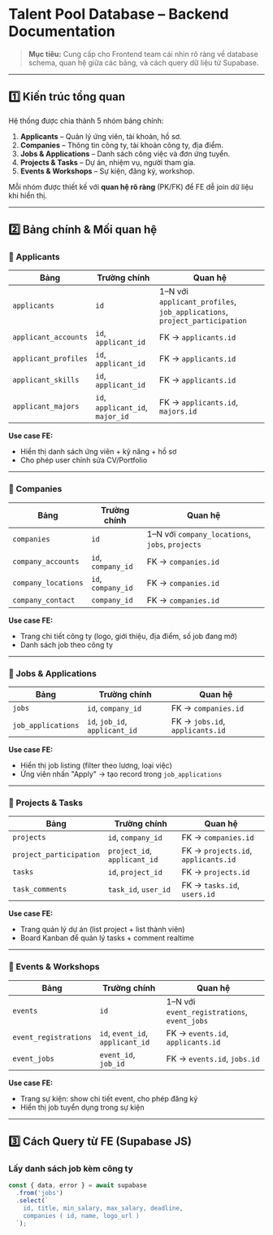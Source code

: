 # Talent Pool Database – Backend Documentation

> **Mục tiêu:** Cung cấp cho Frontend team cái nhìn rõ ràng về database schema, quan hệ giữa các bảng, và cách query dữ liệu từ Supabase.

---

## 1️⃣ Kiến trúc tổng quan

Hệ thống được chia thành 5 nhóm bảng chính:

1. **Applicants** – Quản lý ứng viên, tài khoản, hồ sơ.
2. **Companies** – Thông tin công ty, tài khoản công ty, địa điểm.
3. **Jobs & Applications** – Danh sách công việc và đơn ứng tuyển.
4. **Projects & Tasks** – Dự án, nhiệm vụ, người tham gia.
5. **Events & Workshops** – Sự kiện, đăng ký, workshop.

Mỗi nhóm được thiết kế với **quan hệ rõ ràng** (PK/FK) để FE dễ join dữ liệu khi hiển thị.

---

## 2️⃣ Bảng chính & Mối quan hệ

### 👤 Applicants
| Bảng | Trường chính | Quan hệ |
|------|-------------|---------|
| `applicants` | `id` | 1–N với `applicant_profiles`, `job_applications`, `project_participation` |
| `applicant_accounts` | `id`, `applicant_id` | FK → `applicants.id` |
| `applicant_profiles` | `id`, `applicant_id` | FK → `applicants.id` |
| `applicant_skills` | `id`, `applicant_id` | FK → `applicants.id` |
| `applicant_majors` | `id`, `applicant_id`, `major_id` | FK → `applicants.id`, `majors.id` |

**Use case FE:**  
- Hiển thị danh sách ứng viên + kỹ năng + hồ sơ
- Cho phép user chỉnh sửa CV/Portfolio

---

### 🏢 Companies
| Bảng | Trường chính | Quan hệ |
|------|-------------|---------|
| `companies` | `id` | 1–N với `company_locations`, `jobs`, `projects` |
| `company_accounts` | `id`, `company_id` | FK → `companies.id` |
| `company_locations` | `id`, `company_id` | FK → `companies.id` |
| `company_contact` | `company_id` | FK → `companies.id` |

**Use case FE:**  
- Trang chi tiết công ty (logo, giới thiệu, địa điểm, số job đang mở)
- Danh sách job theo công ty

---

### 💼 Jobs & Applications
| Bảng | Trường chính | Quan hệ |
|------|-------------|---------|
| `jobs` | `id`, `company_id` | FK → `companies.id` |
| `job_applications` | `id`, `job_id`, `applicant_id` | FK → `jobs.id`, `applicants.id` |

**Use case FE:**  
- Hiển thị job listing (filter theo lương, loại việc)
- Ứng viên nhấn "Apply" → tạo record trong `job_applications`

---

### 📂 Projects & Tasks
| Bảng | Trường chính | Quan hệ |
|------|-------------|---------|
| `projects` | `id`, `company_id` | FK → `companies.id` |
| `project_participation` | `project_id`, `applicant_id` | FK → `projects.id`, `applicants.id` |
| `tasks` | `id`, `project_id` | FK → `projects.id` |
| `task_comments` | `task_id`, `user_id` | FK → `tasks.id`, `users.id` |

**Use case FE:**  
- Trang quản lý dự án (list project + list thành viên)
- Board Kanban để quản lý tasks + comment realtime

---

### 🎉 Events & Workshops
| Bảng | Trường chính | Quan hệ |
|------|-------------|---------|
| `events` | `id` | 1–N với `event_registrations`, `event_jobs` |
| `event_registrations` | `id`, `event_id`, `applicant_id` | FK → `events.id`, `applicants.id` |
| `event_jobs` | `event_id`, `job_id` | FK → `events.id`, `jobs.id` |

**Use case FE:**  
- Trang sự kiện: show chi tiết event, cho phép đăng ký
- Hiển thị job tuyển dụng trong sự kiện

---

## 3️⃣ Cách Query từ FE (Supabase JS)

### Lấy danh sách job kèm công ty
```js
const { data, error } = await supabase
  .from('jobs')
  .select(`
    id, title, min_salary, max_salary, deadline,
    companies ( id, name, logo_url )
  `);

